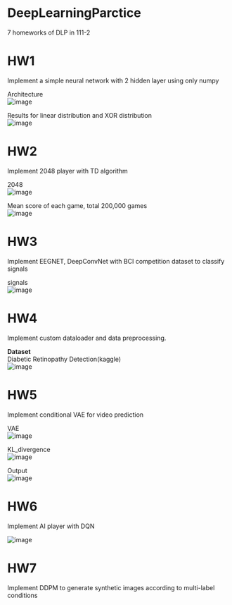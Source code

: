 # DeepLearningParctice
7 homeworks of DLP in 111-2

# HW1
Implement a simple neural network with 2 hidden layer using only numpy

Architecture  
![image](https://github.com/Kun-Yao/Deep_Learning_Parctice/blob/main/DLP_LAB1_311551170_%E6%9E%97%E7%90%A8%E5%A0%AF/model.png)

Results for linear distribution and XOR distribution  
![image](https://github.com/Kun-Yao/Deep_Learning_Parctice/blob/main/DLP_LAB1_311551170_%E6%9E%97%E7%90%A8%E5%A0%AF/lab1%20result.png)

# HW2
Implement 2048 player with TD algorithm

2048  
![image](https://github.com/Kun-Yao/Deep_Learning_Parctice/blob/main/DLP_LAB2_311551170_%E6%9E%97%E7%90%A8%E5%A0%AF/2048.png)

Mean score of each game, total 200,000 games  
![image](https://github.com/Kun-Yao/Deep_Learning_Parctice/blob/main/DLP_LAB2_311551170_%E6%9E%97%E7%90%A8%E5%A0%AF/result.png)

# HW3
Implement EEGNET, DeepConvNet with BCI competition dataset to classify signals

signals  
![image](https://github.com/Kun-Yao/Deep_Learning_Parctice/blob/main/DLP_LAB3_311551170_%E6%9E%97%E7%90%A8%E5%A0%AF/signal.png)

# HW4
Implement custom dataloader and data preprocessing.

**Dataset**  
Diabetic Retinopathy Detection(kaggle)  
![image](https://github.com/Kun-Yao/Deep_Learning_Parctice/blob/main/DLP_LAB4_311551170_%E6%9E%97%E7%90%A8%E5%A0%AF/diabetic.png)

# HW5
Implement conditional VAE for video prediction

VAE  
![image](https://github.com/Kun-Yao/Deep_Learning_Parctice/blob/main/DLP_LAB5_311551170_%E6%9E%97%E7%90%A8%E5%A0%AF/VAE.png)

KL_divergence  
![image](https://github.com/Kun-Yao/Deep_Learning_Parctice/blob/main/DLP_LAB5_311551170_%E6%9E%97%E7%90%A8%E5%A0%AF/KL_divergence.png)

Output  
![image](https://github.com/Kun-Yao/Deep_Learning_Parctice/blob/main/DLP_LAB5_311551170_%E6%9E%97%E7%90%A8%E5%A0%AF/sample_25.gif)

# HW6
Implement AI player with DQN

![image](https://github.com/Kun-Yao/Deep_Learning_Parctice/blob/main/DLP_LAB6_311551170_%E6%9E%97%E7%90%A8%E5%A0%AF/2023-10-08%2021-38-27.gif)

# HW7
Implement DDPM to generate synthetic images according to multi-label conditions


